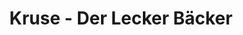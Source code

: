 ---
title: "Kruse - Der Lecker Bäcker"
url: /bienenbuettel/kruse-der-lecker-baecker/
shop: Bäckerei
---